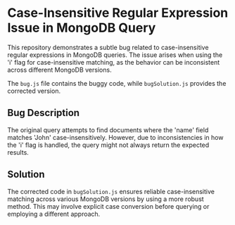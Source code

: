 # Case-Insensitive Regular Expression Issue in MongoDB Query

This repository demonstrates a subtle bug related to case-insensitive regular expressions in MongoDB queries.  The issue arises when using the 'i' flag for case-insensitive matching, as the behavior can be inconsistent across different MongoDB versions.

The `bug.js` file contains the buggy code, while `bugSolution.js` provides the corrected version.

## Bug Description

The original query attempts to find documents where the 'name' field matches 'John' case-insensitively. However, due to inconsistencies in how the 'i' flag is handled, the query might not always return the expected results.

## Solution

The corrected code in `bugSolution.js` ensures reliable case-insensitive matching across various MongoDB versions by using a more robust method. This may involve explicit case conversion before querying or employing a different approach.